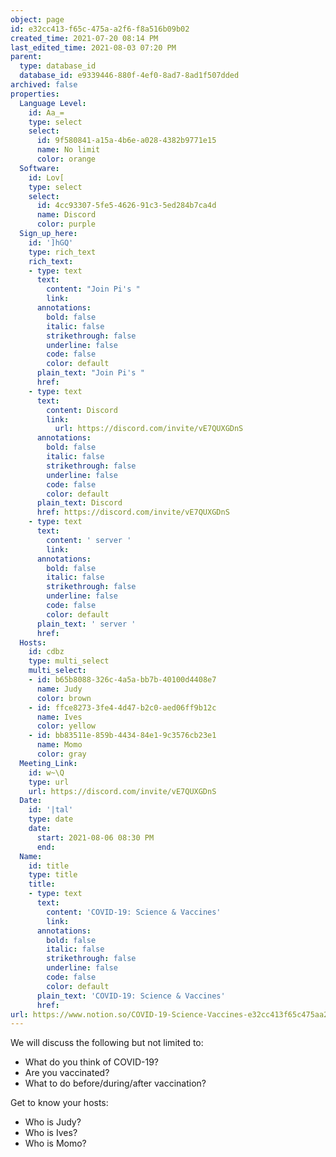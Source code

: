 ```yaml
---
object: page
id: e32cc413-f65c-475a-a2f6-f8a516b09b02
created_time: 2021-07-20 08:14 PM
last_edited_time: 2021-08-03 07:20 PM
parent:
  type: database_id
  database_id: e9339446-880f-4ef0-8ad7-8ad1f507dded
archived: false
properties:
  Language Level:
    id: Aa_=
    type: select
    select:
      id: 9f580841-a15a-4b6e-a028-4382b9771e15
      name: No limit
      color: orange
  Software:
    id: Lov[
    type: select
    select:
      id: 4cc93307-5fe5-4626-91c3-5ed284b7ca4d
      name: Discord
      color: purple
  Sign_up_here:
    id: ']hGQ'
    type: rich_text
    rich_text:
    - type: text
      text:
        content: "Join Pi's "
        link: 
      annotations:
        bold: false
        italic: false
        strikethrough: false
        underline: false
        code: false
        color: default
      plain_text: "Join Pi's "
      href: 
    - type: text
      text:
        content: Discord
        link:
          url: https://discord.com/invite/vE7QUXGDnS
      annotations:
        bold: false
        italic: false
        strikethrough: false
        underline: false
        code: false
        color: default
      plain_text: Discord
      href: https://discord.com/invite/vE7QUXGDnS
    - type: text
      text:
        content: ' server '
        link: 
      annotations:
        bold: false
        italic: false
        strikethrough: false
        underline: false
        code: false
        color: default
      plain_text: ' server '
      href: 
  Hosts:
    id: cdbz
    type: multi_select
    multi_select:
    - id: b65b8088-326c-4a5a-bb7b-40100d4408e7
      name: Judy
      color: brown
    - id: ffce8273-3fe4-4d47-b2c0-aed06ff9b12c
      name: Ives
      color: yellow
    - id: bb83511e-859b-4434-84e1-9c3576cb23e1
      name: Momo
      color: gray
  Meeting_Link:
    id: w~\Q
    type: url
    url: https://discord.com/invite/vE7QUXGDnS
  Date:
    id: '|tal'
    type: date
    date:
      start: 2021-08-06 08:30 PM
      end: 
  Name:
    id: title
    type: title
    title:
    - type: text
      text:
        content: 'COVID-19: Science & Vaccines'
        link: 
      annotations:
        bold: false
        italic: false
        strikethrough: false
        underline: false
        code: false
        color: default
      plain_text: 'COVID-19: Science & Vaccines'
      href: 
url: https://www.notion.so/COVID-19-Science-Vaccines-e32cc413f65c475aa2f6f8a516b09b02
---
```


We will discuss the following but not limited to:
   - What do you think of COVID-19?
   - Are you vaccinated?
   - What to do before/during/after vaccination?

Get to know your hosts:
   - Who is Judy?
   - Who is Ives?
   - Who is Momo?



